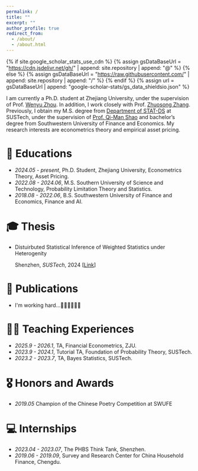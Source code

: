```yaml
---
permalink: /
title: ""
excerpt: ""
author_profile: true
redirect_from: 
  - /about/
  - /about.html
---
```


{% if site.google_scholar_stats_use_cdn %}
{% assign gsDataBaseUrl = "https://cdn.jsdelivr.net/gh/" | append: site.repository | append: "@" %}
{% else %}
{% assign gsDataBaseUrl = "https://raw.githubusercontent.com/" | append: site.repository | append: "/" %}
{% endif %}
{% assign url = gsDataBaseUrl | append: "google-scholar-stats/gs_data_shieldsio.json" %}

<span class='anchor' id='about-me'></span>

I am currently a Ph.D. student at Zhejiang University, under the supervision of Prof. [Wenyu Zhou](https://person.zju.edu.cn/wenyuzhou). In addition, I work closely with Prof. [ Zhuosong Zhang](https://zhuosongz.github.io/). Previously, I obtain my M.S. degree from [Department of STAT-DS](https://stat-ds.sustech.edu.cn/) at SUSTech, under the supervision of [Prof. Qi-Man Shao](https://faculty.sustech.edu.cn/shaoqm) and bachelor’s degree from Southwestern University of Finance and Economics. My research interests are econometrics theory and empirical asset pricing. 

# 🏫 Educations
- *2024.05 - present*, Ph.D. Student, Zhejiang University, Econometrics Theory, Asset Pricing.
- *2022.08 - 2024.06*, M.S.  Southern University of Science and Technology, Probability Limitation Theory and Statistics.
- *2018.08 - 2022.06*, B.S.  Southwestern University of Finance and Economics, Finance and AI.


# 🎓 Thesis
- Distuirbuted Statistical Inference of Weighted Statistics under Heterogenity
  
  Shenzhen, *SUSTech*, 2024 [[Link](https://kc.sustech.edu.cn/handle/2SGJ60CL/778739?mode=full&submit_simple=Show+full+item+record)]

# 📝 Publications 
-  I'm working hard...🧑‍💻🧑‍💻🧑‍💻


# 🧑‍🏫 Teaching Experiences
- *2025.9 - 2026.1*, TA, Financial Econometrics, ZJU.
- *2023.9 - 2024.1*, Tutorial TA, Foundation of Probability Theory, SUSTech.
- *2023.2 - 2023.7*, TA, Bayes Statistics, SUSTech.



# 🎖 Honors and Awards
- *2019.05*  Champion of the Chinese Poetry Competition at SWUFE


# 💻 Internships
- *2023.04 - 2023.07*, The PHBS Think Tank, Shenzhen.
- *2019.06 - 2019.09*, Survey and Research Center for China Household Finance, Chengdu.
